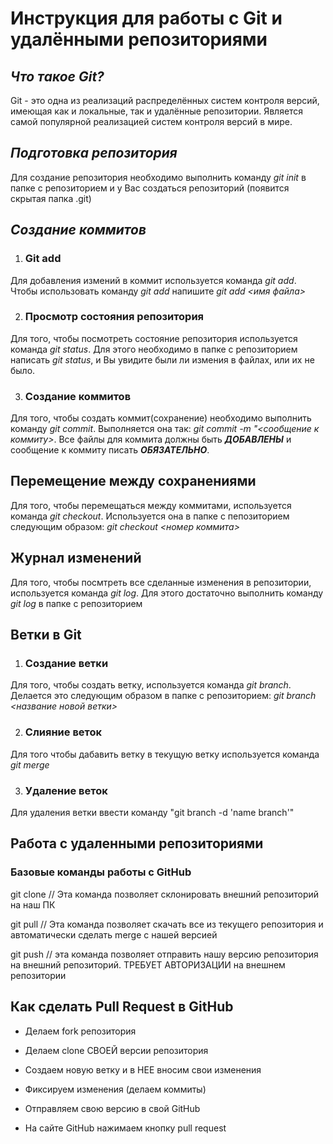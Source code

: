 # Инструкция для работы с Git и удалёнными репозиториями

## *Что такое Git?*
Git - это одна из реализаций распределённых систем контроля версий, имеющая как и локальные, так и удалённые репозитории. Является самой популярной реализацией систем контроля версий в мире.

## *Подготовка репозитория*
Для создание репозитория необходимо выполнить команду *git init*  в папке с репозиторием и у Вас создаться репозиторий (появится скрытая папка .git)

## *Создание коммитов*

1. ### **Git add**
Для добавления измений в коммит используется команда *git add*. Чтобы использовать команду *git add* напишите *git add <имя файла>*

2. ### **Просмотр состояния репозитория**
Для того, чтобы посмотреть состояние репозитория используется команда *git status*. Для этого необходимо в папке с репозиторием написать *git status*, и Вы увидите были ли измения в файлах, или их не было.

3. ### **Создание коммитов**
Для того, чтобы создать коммит(сохранение) необходимо выполнить команду *git commit*. Выполняется она так: *git commit -m "<сообщение к коммиту>*. Все файлы для коммита должны быть ***ДОБАВЛЕНЫ*** и сообщение к коммиту писать ***ОБЯЗАТЕЛЬНО***.

## Перемещение между сохранениями
Для того, чтобы перемещаться между коммитами, используется команда *git checkout*. Используется она в папке с пепозиторием следующим образом: *git checkout <номер коммита>*

## Журнал изменений
Для того, чтобы посмтреть все сделанные изменения в репозитории, используется команда *git log*. Для этого достаточно выполнить команду *git log* в папке с репозиторием

## Ветки в Git

1. ### **Создание ветки**

Для того, чтобы создать ветку, используется команда *git branch*. Делается это следующим образом в папке с репозиторием: *git branch <название новой ветки>*

2. ### **Слияние веток**

Для того чтобы дабавить ветку в текущую ветку используется команда *git merge <name branch>*

3. ### **Удаление веток**
Для удаления ветки ввести команду "git branch -d 'name branch'"

## Работа с удаленными репозиториями
### Базовые команды работы с GitHub
git clone // Эта команда позволяет склонировать внешний репозиторий на наш ПК 

git pull // Эта команда позволяет скачать все из текущего репозитория и автоматически
сделать merge с нашей версией 

git push // эта команда позволяет отправить нашу версию репозитория на внешний
репозиторий. ТРЕБУЕТ АВТОРИЗАЦИИ на внешнем репозитории 

## Как сделать Pull Request в GitHub
* Делаем fork репозитория

* Делаем clone СВОЕЙ версии репозитория
 
* Создаем новую ветку и в НЕЕ вносим свои изменения
 
* Фиксируем изменения (делаем коммиты)
 
* Отправляем свою версию в свой GitHub
 
* На сайте GitHub нажимаем кнопку pull request 